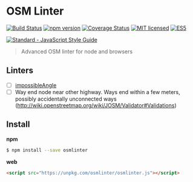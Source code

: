 # OSM Linter

[![Build Status](https://travis-ci.org/OpenTransportation/osmlinter.svg?branch=master)](https://travis-ci.org/OpenTransportation/osmlinter)
[![npm version](https://badge.fury.io/js/osmlinter.svg)](https://badge.fury.io/js/osmlinter)
[![Coverage Status](https://coveralls.io/repos/github/OpenTransportation/osmlinter/badge.svg?branch=master)](https://coveralls.io/github/OpenTransportation/osmlinter?branch=master)
[![MIT licensed](https://img.shields.io/badge/license-MIT-blue.svg)](https://raw.githubusercontent.com/OpenTransportation/osmlinter/master/LICENSE)
[![ES5](https://camo.githubusercontent.com/d341caa63123c99b79fda7f8efdc29b35f9f2e70/68747470733a2f2f696d672e736869656c64732e696f2f62616467652f65732d352d627269676874677265656e2e737667)](http://kangax.github.io/compat-table/es5/)

[![Standard - JavaScript Style Guide](https://cdn.rawgit.com/feross/standard/master/badge.svg)](https://github.com/feross/standard)


> Advanced OSM linter for node and browsers

## Linters

- [ ] [impossibleAngle](https://github.com/osmlab/osmlint/tree/master/validators/impossibleAngle)
- [ ] Way end node near other highway. Ways end within a few meters, possibly accidentally unconnected ways (http://wiki.openstreetmap.org/wiki/JOSM/Validator#Validations)

## Install

**npm**

```bash
$ npm install --save osmlinter
```

**web**

```html
<script src="https://unpkg.com/osmlinter/osmlinter.js"></script>
```